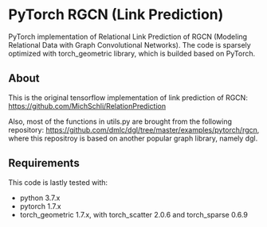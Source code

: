 # PyTorch RGCN (Link Prediction)

PyTorch implementation of Relational Link Prediction of RGCN (Modeling Relational Data with Graph Convolutional Networks). The code is sparsely optimized with torch_geometric library, which is builded based on PyTorch.

## About

This is the original tensorflow implementation of link prediction of RGCN:
https://github.com/MichSchli/RelationPrediction

Also, most of the functions in utils.py are brought from the following repository:
https://github.com/dmlc/dgl/tree/master/examples/pytorch/rgcn,
where this repositroy is based on another popular graph library, namely dgl.


## Requirements
This code is lastly tested with:
* python 3.7.x
* pytorch 1.7.x
* torch_geometric 1.7.x, with torch_scatter 2.0.6 and torch_sparse 0.6.9